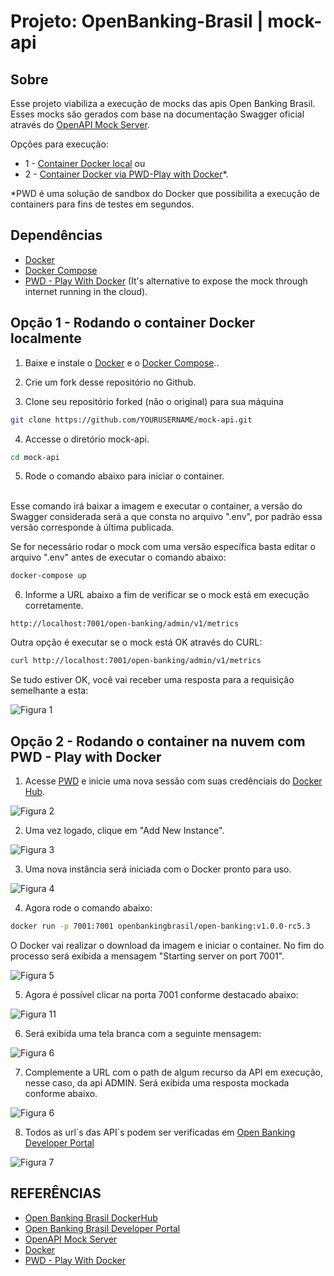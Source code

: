 # Projeto: OpenBanking-Brasil | mock-api


## Sobre
Esse projeto viabiliza a execução de mocks das apis Open Banking Brasil. Esses mocks são gerados com base na documentação Swagger oficial através do [OpenAPI Mock Server](https://github.com/muonsoft/openapi-mock).

Opções para execução:
- 1 - [Container Docker local](#op%C3%A7%C3%A3o-1---rodando-o-container-docker-localmente) ou
- 2 - [Container Docker via PWD-Play with Docker](#op%C3%A7%C3%A3o-2---rodando--o-container-na-nuvem-com-pwd---play-with-docker)*.

*PWD é uma solução de sandbox do Docker que possibilita a execução de containers para fins de testes em segundos.

## Dependências
* [Docker](https://www.docker.com/)
* [Docker Compose](https://docs.docker.com/compose/install/)
* [PWD - Play With Docker](https://labs.play-with-docker.com/) (It's alternative to expose the mock through internet running in the cloud).


## Opção 1 - Rodando o container Docker localmente
1. Baixe e instale o [Docker](https://www.docker.com/) e o [Docker Compose](https://docs.docker.com/compose/install/)..

2. Crie um fork desse repositório no Github.

3. Clone seu repositório forked (não o original) para sua máquina 
```bash
git clone https://github.com/YOURUSERNAME/mock-api.git
```
4. Accesse o diretório mock-api. 
```bash
cd mock-api
```

5. Rode o comando abaixo para iniciar o container. 
</br>
Esse comando irá baixar a imagem e executar o container, a versão do Swagger considerada será a que consta no arquivo ".env", por padrão essa versão corresponde à última publicada.

Se for necessário rodar o mock com uma versão específica basta editar o arquivo ".env" antes de executar o comando abaixo:

```bash
docker-compose up
```

6. Informe a URL abaixo a fim de verificar se o mock está em execução corretamente.

```
http://localhost:7001/open-banking/admin/v1/metrics
```

Outra opção é executar se o mock está OK através do CURL:

```bash
curl http://localhost:7001/open-banking/admin/v1/metrics
```

Se tudo estiver OK, você vai receber uma resposta para a requisição semelhante a esta:

![Figura 1](/img/fig-01.jpg)


## Opção 2 - Rodando  o container na nuvem com PWD - Play with Docker
1. Acesse [PWD](https://labs.play-with-docker.com/) e inicie uma nova sessão com suas credênciais do [Docker Hub](https://hub.docker.com/).

![Figura 2](/img/fig-02.jpg)


2. Uma vez logado, clique em "Add New Instance".

![Figura 3](/img/fig-03.jpg)

3. Uma nova instância será iniciada com o Docker pronto para uso.

![Figura 4](/img/fig-04.jpg)

4. Agora rode o comando abaixo:

```bash
docker run -p 7001:7001 openbankingbrasil/open-banking:v1.0.0-rc5.3
```

O Docker vai realizar o download da imagem e iniciar o container. No fim do processo será exibida a mensagem "Starting server on port 7001".

![Figura 5](/img/fig-05.jpg)

5. Agora é possível clicar na porta 7001 conforme destacado abaixo:

![Figura 11](/img/fig-11.jpg)

6. Será exibida uma tela branca com a seguinte mensagem:

![Figura 6](/img/fig-12.jpg)

7. Complemente a URL com o path de algum recurso da API em execução, nesse caso, da api ADMIN. Será exibida uma resposta mockada conforme abaixo.

![Figura 6](/img/fig-10.jpg)

8. Todos as url´s das API´s podem ser verificadas em [Open Banking Developer Portal](https://openbanking-brasil.github.io/areadesenvolvedor/#apis-comuns-canais-de-atendimento-eletronico)

![Figura 7](/img/fig-07.jpg)

## REFERÊNCIAS
- [Open Banking Brasil DockerHub](https://hub.docker.com/u/openbankingbrasil)
- [Open Banking Brasil Developer Portal](https://openbanking-brasil.github.io/areadesenvolvedor/#apis-comuns-canais-de-atendimento-eletronico)
- [OpenAPI Mock Server](https://github.com/muonsoft/openapi-mock)
- [Docker](https://www.docker.com/)
- [PWD - Play With Docker](https://labs.play-with-docker.com/)
